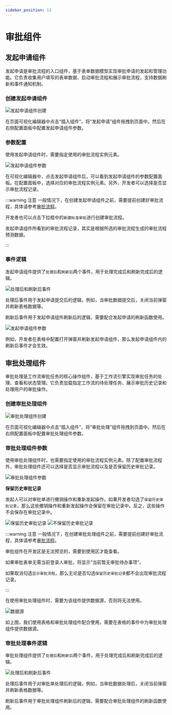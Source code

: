 ```yaml
---
sidebar_position: 13
---
```


# 审批组件

## 发起申请组件

发起申请是审批流程的入口组件，基于表单数据模型实现审批申请的发起和管理功能。它负责收集用户填写的表单数据、启动审批流程和展示审批流程，支持数据刷新和事件通知机制。

### 创建发起申请组件

![发起申请组件创建](./img/13/wf_2025-08-29_16-08-54.png)

在页面可视化编辑器中点击“插入组件”，将“发起申请”组件拖拽到页面中。然后在右侧配置面板中配置发起申请组件参数。

### 参数配置

使用发起申请组件时，需要指定使用的审批流程实例元素。

![发起申请组件参数](./img/13/wf_2025-08-29_16-13-23.png)

在可视化编辑器中，点击发起申请组件后，可以看到发起申请组件的参数配置面板。在配置面板中，选择对应的审批流程实例元素。另外，开发者可以选择是否显示审批流程记录。

:::warning 注意
一般情况下，在创建发起申请组件之前，需要提前创建好审批流程，具体请参考[审批流程](../审批流程/审批流程基础配置.md)。

开发者也可以点击下拉框中的`新建标准审批`进行创建审批流程。

发起申请组件所看到的审批流程记录，其实是根据所选的审批流程生成的审批流程预测数据。

:::

### 事件逻辑

发起申请组件提供了`处理后`和`刷新后`两个事件，用于处理完成后和刷新完成后的逻辑。

![处理后和刷新后事件](./img/13/wf_2025-08-29_16-24-47.png)

处理后事件用于发起申请提交后的逻辑，例如，当审批数据提交后，关闭当前弹窗并刷新表格数据等。

刷新后事件用于发起申请组件刷新后的逻辑，需要配合发起申请的刷新函数使用。

![发起申请组件参数](./img/13/wf_2025-08-29_16-28-26.png)

例如，开发者在表格中配置打开弹窗并刷新发起申请组件，那么发起申请组件内的刷新后事件才会生效。


## 审批处理组件

审批处理是工作流审批任务的核心操作组件，基于工作流引擎实现审批任务的处理、查看和状态管理。它负责加载指定工作流的待处理任务、展示审批历史记录和处理用户的审批操作。


### 创建审批处理组件

![审批处理组件创建](./img/13/wf_2025-08-29_16-45-56.png)

在页面可视化编辑器中点击“插入组件”，将“审批处理”组件拖拽到页面中。然后在右侧配置面板中配置审批处理组件参数。

### 审批处理组件参数

使用审批处理组件时，也需要指定使用的审批流程实例元素。除了配置审批流程外，审批处理组件还可以选择是否显示审批流程以及是否保留历史审批记录。

![审批处理组件参数](./img/13/wf_2025-08-29_16-48-56.png)

**保留历史审批记录**

发起人可以对审批单进行撤销操作和重新发起操作。如果开发者勾选了`保留历史审批记录`，那么这些撤销操作和重新发起操作会保留在审批记录中。反之，这些操作不会保存在审批记录中。

![保留历史审批记录](./img/13/wf_2025-08-29_16-54-24.png)
![不保留历史审批记录](./img/13/wf_2025-08-29_16-56-15.png)

:::warning 注意
一般情况下，在创建审批处理组件之前，需要提前创建好审批流程，具体请参考[审批流程](../审批流程/审批流程基础配置.md)。

审批组件在开发区是无法预览的，需要到使用区才能查看。

如果审批表单无需当前登录人审批，将显示“当前暂无审批待办事项”。

如果取消勾选`显示审批流程`，那么无论是否勾选`保留历史审批记录`都不会出现审批流程记录。

:::

在使用审批处理组件时，需要为该组件提供数据源，否则将无法使用。

![数据源](./img/13/wf_2025-08-29_17-07-05.png)

如上图，我们使用表格和审批处理组件配合使用，需要在表格的事件中为审批处理组件提供数据源。


### 审批处理事件逻辑

审批处理组件提供了`处理后`和`刷新后`两个事件，用于处理完成后和刷新完成后的逻辑。

![处理后和刷新后事件](./img/13/wf_2025-08-29_17-10-59.png)

处理后事件用于对审批单处理后的逻辑，例如，当审批数据处理后，关闭当前弹窗并刷新表格数据等。

刷新后事件用于审批处理组件刷新后的逻辑，需要配合审批处理组件的刷新函数使用。
